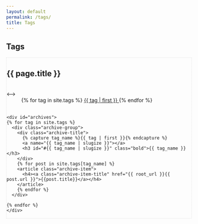 ```yaml
---
layout: default
permalink: /tags/
title: Tags
---
```



<!-- Slider Start -->
<section id="tags-header">
  <div class="container">
    <div class="row">
      <div class="col-md-12">
        <div class="block">
          <h1 class="animated fadeInUp home-title">Tags</h1>
        </div>
      </div>
    </div>
  </div>
</section>


<div class="post">
  <!-- Wrapper Start -->
  <section id="intro" style="border: 1px dotted #ddd;">
    <!-->
    <div class="tags-title">
      <h1>{{ page.title }}</h1>
    </div>
    <br>
    <-->
    <div class="tag-cloud" style="padding-left:40px;">
    {% for tag in site.tags %}
      <span style="font-size: {{ tag | last | size | times: 100 | divided_by: site.tags.size | plus: 70  }}%">
        <a href="#{{ tag | first | slugize }}">
          {{ tag | first }}
        </a>
      </span>
    {% endfor %}
    </div>
    <br>

    <div id="archives">
    {% for tag in site.tags %}
      <div class="archive-group">
        <div class="archive-title">
          {% capture tag_name %}{{ tag | first }}{% endcapture %}
          <a name="{{ tag_name | slugize }}"></a>
          <h3 id="#{{ tag_name | slugize }}" class="bold">{{ tag_name }}</h3>
        </div>
        {% for post in site.tags[tag_name] %}
        <article class="archive-item">
          <h4><a class="archive-item-title" href="{{ root_url }}{{ post.url }}">{{post.title}}</a></h4>
        </article>
        {% endfor %}
      </div>

    {% endfor %}
    </div>
  </section>
</div>
